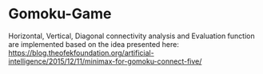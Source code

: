 # Gomoku-Game
  Horizontal, Vertical, Diagonal connectivity analysis and 
  Evaluation function are implemented based on the idea presented here:
https://blog.theofekfoundation.org/artificial-intelligence/2015/12/11/minimax-for-gomoku-connect-five/
